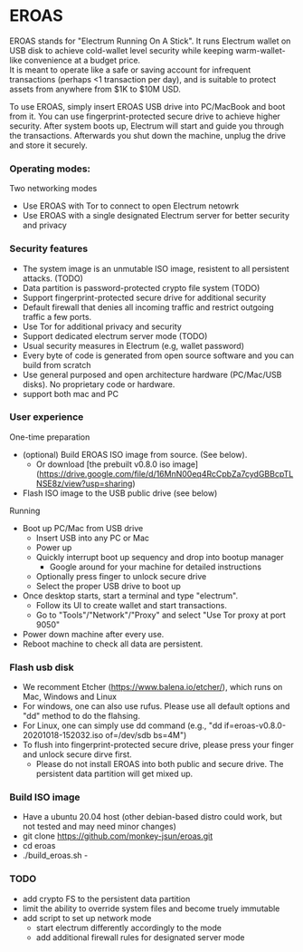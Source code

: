 # EROAS

EROAS stands for "Electrum Running On A Stick". 
It runs Electrum wallet on USB disk to achieve cold-wallet level security while keeping warm-wallet-like convenience at a budget price.  
It is meant to operate like a safe or saving account for infrequent transactions (perhaps <1 transaction per day),
and is suitable to protect assets from anywhere from $1K to $10M USD.

To use EROAS, simply insert EROAS USB drive into PC/MacBook and boot
from it. You can use fingerprint-protected secure drive to achieve higher security.
After system boots up, Electrum will start and guide you through the transactions.
Afterwards you shut down the machine, unplug the drive and store it securely.


### Operating modes:

Two networking modes
- Use EROAS with Tor to connect to open Electrum netowrk
- Use EROAS with a single designated Electrum server for better security and privacy 

### Security features

- The system image is an unmutable ISO image, resistent to all persistent attacks. (TODO)
- Data partition is password-protected crypto file system (TODO)
- Support fingerprint-protected secure drive for additional security
- Default firewall that denies all incoming traffic and restrict outgoing traffic a few ports.
- Use Tor for additional privacy and security
- Support dedicated electrum server mode (TODO)
- Usual security measures in Electrum (e.g, wallet password)
- Every byte of code is generated from open source software and you can build from scratch
- Use general purposed and open architecture hardware (PC/Mac/USB disks).  No proprietary code or hardware.
- support both mac and PC


### User experience

One-time preparation
- (optional) Build EROAS ISO image from source. (See below).
    - Or download [the prebuilt v0.8.0 iso image] (https://drive.google.com/file/d/16MnN00eq4RcCpbZa7cydGBBcpTLNSE8z/view?usp=sharing)
- Flash ISO image to the USB public drive (see below)

Running
- Boot up PC/Mac from USB drive
    - Insert USB into any PC or Mac
    - Power up 
    - Quickly interrupt boot up sequency and drop into bootup manager
        - Google around for your machine for detailed instructions
    - Optionally press finger to unlock secure drive
    - Select the proper USB drive to boot up
- Once desktop starts, start a terminal and type "electrum".
    - Follow its UI to create wallet and start transactions.
    - Go to "Tools"/"Network"/"Proxy" and select "Use Tor proxy at port 9050"
- Power down machine after every use.
- Reboot machine to check all data are persistent.

### Flash usb disk

- We recomment Etcher (https://www.balena.io/etcher/), which runs on Mac, Windows and Linux
- For windows, one can also use rufus.  Please use all default options and "dd" method to do the flahsing.
- For Linux, one can simply use dd command (e.g., "dd if=eroas-v0.8.0-20201018-152032.iso of=/dev/sdb bs=4M")
- To flush into fingerprint-protected secure drive, please press your finger and unlock secure dirve first.
    - Please do not install EROAS into both public and secure drive.  The persistent data partition will get mixed up.  

### Build ISO image

- Have a ubuntu 20.04 host (other debian-based distro could work, but not tested and may need minor changes)
- git clone https://github.com/monkey-jsun/eroas.git
- cd eroas
- ./build_eroas.sh -

### TODO

- add crypto FS to the persistent data partition 
- limit the ability to override system files and become truely immutable
- add script to set up network mode
    - start electrum differently accordingly to the mode
    - add additional firewall rules for designated server mode
